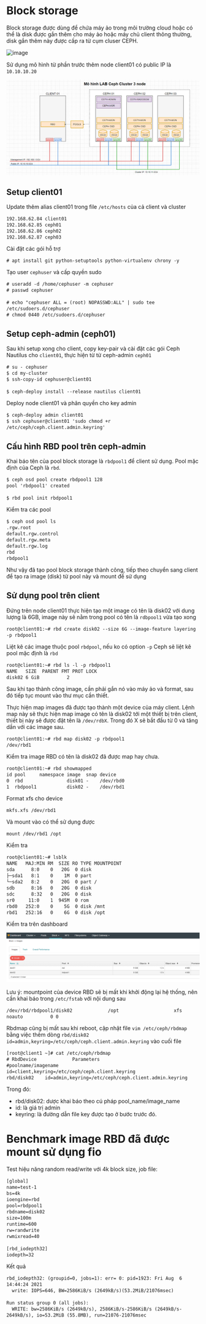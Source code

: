 # Block storage
Block storage được dùng để chứa máy ảo trong môi trường cloud hoặc có thể là disk được gắn thêm cho máy ảo hoặc máy chủ client thông thường, disk gắn thêm này được cấp ra từ cụm cluser CEPH.

![image](https://user-images.githubusercontent.com/83684068/128485927-980c308b-dc16-4d77-9c9c-e4005937507e.png)

Sử dụng mô hình từ phần trước thêm node client01 có public IP là `10.10.10.20`

![image](https://github.com/huynp1999/huynp/blob/master/pic/storage/nau/ceph9.PNG)

## Setup client01
Update thêm alias client01 trong file `/etc/hosts` của cả client và cluster

    192.168.62.84 client01
    192.168.62.85 ceph01
    192.168.62.86 ceph02
    192.168.62.87 ceph03

Cài đặt các gói hỗ trợ

    # apt install git python-setuptools python-virtualenv chrony -y
    
Tạo user `cephuser` và cấp quyền sudo

    # useradd -d /home/cephuser -m cephuser
    # passwd cephuser

    # echo "cephuser ALL = (root) NOPASSWD:ALL" | sudo tee /etc/sudoers.d/cephuser
    # chmod 0440 /etc/sudoers.d/cephuser
    
## Setup ceph-admin (ceph01)
Sau khi setup xong cho client, copy key-pair và cài đặt các gói Ceph Nautilus cho `client01`, thực hiện từ từ ceph-admin `ceph01`

    # su - cephuser
    $ cd my-cluster
    $ ssh-copy-id cephuser@client01
    
    $ ceph-deploy install --release nautilus client01

Deploy node client01 và phân quyền cho key admin

    $ ceph-deploy admin client01
    $ ssh cephuser@client01 'sudo chmod +r /etc/ceph/ceph.client.admin.keyring'
    
## Cấu hình RBD pool trên ceph-admin
Khai báo tên của pool block storage là `rbdpool1` để client sử dụng. Pool mặc định của Ceph là `rbd`.
    
    $ ceph osd pool create rbdpool1 128
    pool 'rbdpool1' created
    
    $ rbd pool init rbdpool1

Kiểm tra các pool

    $ ceph osd pool ls
    .rgw.root
    default.rgw.control
    default.rgw.meta
    default.rgw.log
    rbd
    rbdpool1

Như vậy đã tạo pool block storage thành công, tiếp theo chuyển sang client để tạo ra image (disk) từ pool này và mount để sử dụng

## Sử dụng pool trên client
Đứng trên node client01 thực hiện tạo một image có tên là disk02 với dung lượng là 6GB, image này sẽ nằm trong pool có tên là `rdbpool1` vừa tạo xong

    root@client01:~# rbd create disk02 --size 6G --image-feature layering -p rbdpool1
    
Liệt kê các image thuộc pool `rbdpool`, nếu ko có option `-p` Ceph sẽ liệt kê pool mặc định là `rbd`

    root@client01:~# rbd ls -l -p rbdpool1
    NAME   SIZE  PARENT FMT PROT LOCK
    disk02 6 GiB          2

Sau khi tạo thành công image, cần phải gắn nó vào máy ảo và format, sau đó tiếp tục mount vào thư mục cần thiết.

Thực hiện map images đã được tạo thành một device của máy client.
Lệnh map này sẽ thực hiện map image có tên là disk02 tới một thiết bị trên client, thiết bị này sẽ được đặt tên là `/dev/rdbX`. Trong đó X sẽ bắt đầu từ 0 và tăng dần với các image sau.

    root@client01:~# rbd map disk02 -p rbdpool1
    /dev/rbd1

Kiểm tra image RBD có tên là disk02 đã được map hay chưa.

    root@client01:~# rbd showmapped
    id pool     namespace image  snap device
    0  rbd                disk01 -    /dev/rbd0
    1  rbdpool1           disk02 -    /dev/rbd1

Format xfs cho device

    mkfs.xfs /dev/rbd1
    
 Và mount vào có thể sử dụng được
 
    mount /dev/rbd1 /opt
    
 Kiểm tra
 
    root@client01:~# lsblk
    NAME   MAJ:MIN RM  SIZE RO TYPE MOUNTPOINT
    sda      8:0    0   20G  0 disk
    ├─sda1   8:1    0    1M  0 part
    └─sda2   8:2    0   20G  0 part /
    sdb      8:16   0   20G  0 disk
    sdc      8:32   0   20G  0 disk
    sr0     11:0    1  945M  0 rom
    rbd0   252:0    0    5G  0 disk /mnt
    rbd1   252:16   0    6G  0 disk /opt

Kiểm tra trên dashboard

![image](https://github.com/huynp1999/huynp/blob/master/pic/storage/nau/ceph8.PNG)

Lưu ý: mountpoint của device RBD sẽ bị mất khi khởi động lại hệ thống, nên cần khai báo trong `/etc/fstab` với nội dung sau

    /dev/rbd/rbdpool1/disk02             /opt                    xfs     noauto          0 0

Rbdmap cũng bị mất sau khi reboot, cập nhật file `vim /etc/ceph/rbdmap` bằng việc thêm dòng `rbd/disk02 id=admin,keyring=/etc/ceph/ceph.client.admin.keyring` vào cuối file

    [root@client1 ~]# cat /etc/ceph/rbdmap
    # RbdDevice             Parameters
    #poolname/imagename     id=client,keyring=/etc/ceph/ceph.client.keyring
    rbd/disk02    id=admin,keyring=/etc/ceph/ceph.client.admin.keyring

Trong đó:
- rbd/disk02: dược khai báo theo cú pháp pool_name/image_name
- id: là giá trị admin
- keyring: là đường dẫn file key được tạo ở bước trước đó.

# Benchmark image RBD đã được mount sử dụng fio
Test hiệu năng random read/write với 4k block size, job file:

    [global]
    name=test-1
    bs=4k
    ioengine=rbd
    pool=rbdpool1
    rbdname=disk02
    size=100m
    runtime=600
    rw=randwrite
    rwmixread=40

    [rbd_iodepth32]
    iodepth=32


Kết quả

    rbd_iodepth32: (groupid=0, jobs=1): err= 0: pid=1923: Fri Aug  6 14:44:24 2021
      write: IOPS=646, BW=2586KiB/s (2649kB/s)(53.2MiB/21076msec)
   
    Run status group 0 (all jobs):
      WRITE: bw=2586KiB/s (2649kB/s), 2586KiB/s-2586KiB/s (2649kB/s-2649kB/s), io=53.2MiB (55.8MB), run=21076-21076msec
    
    

    

